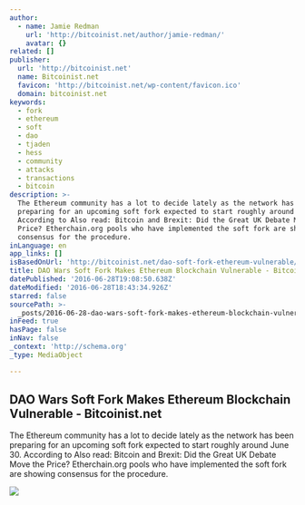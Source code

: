 ```yaml
---
author:
  - name: Jamie Redman
    url: 'http://bitcoinist.net/author/jamie-redman/'
    avatar: {}
related: []
publisher:
  url: 'http://bitcoinist.net'
  name: Bitcoinist.net
  favicon: 'http://bitcoinist.net/wp-content/favicon.ico'
  domain: bitcoinist.net
keywords:
  - fork
  - ethereum
  - soft
  - dao
  - tjaden
  - hess
  - community
  - attacks
  - transactions
  - bitcoin
description: >-
  The Ethereum community has a lot to decide lately as the network has been
  preparing for an upcoming soft fork expected to start roughly around June 30.
  According to Also read: Bitcoin and Brexit: Did the Great UK Debate Move the
  Price? Etherchain.org pools who have implemented the soft fork are showing
  consensus for the procedure.
inLanguage: en
app_links: []
isBasedOnUrl: 'http://bitcoinist.net/dao-soft-fork-ethereum-vulnerable/'
title: DAO Wars Soft Fork Makes Ethereum Blockchain Vulnerable - Bitcoinist.net
datePublished: '2016-06-28T19:08:50.638Z'
dateModified: '2016-06-28T18:43:34.926Z'
starred: false
sourcePath: >-
  _posts/2016-06-28-dao-wars-soft-fork-makes-ethereum-blockchain-vulnerable-bi.md
inFeed: true
hasPage: false
inNav: false
_context: 'http://schema.org'
_type: MediaObject

---
```

<article style=""><h1>DAO Wars Soft Fork Makes Ethereum Blockchain Vulnerable - Bitcoinist.net</h1><p>The Ethereum community has a lot to decide lately as the network has been preparing for an upcoming soft fork expected to start roughly around June 30. According to Also read: Bitcoin and Brexit: Did the Great UK Debate Move the Price? Etherchain.org pools who have implemented the soft fork are showing consensus for the procedure.</p><img src="http://bitcoinist.net/wp-content/uploads/2016/06/DAO-Wars-Soft-Fork-Makes-Ethereum-Blockchain-Vulnerable.jpg" /></article>